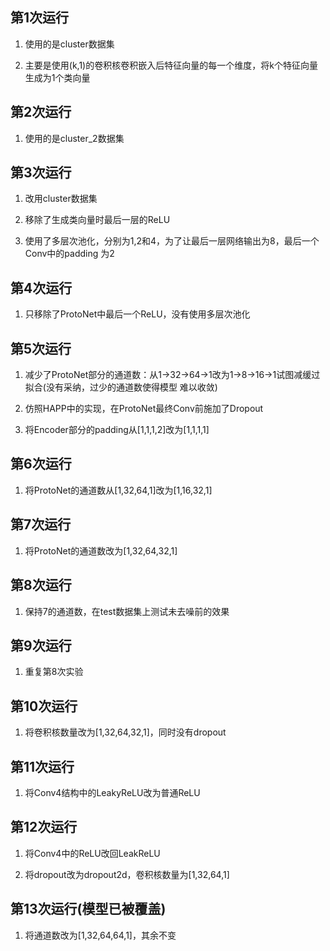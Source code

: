 ## 第1次运行

1. 使用的是cluster数据集

2. 主要是使用(k,1)的卷积核卷积嵌入后特征向量的每一个维度，将k个特征向量生成为1个类向量

## 第2次运行

1. 使用的是cluster_2数据集

## 第3次运行

1. 改用cluster数据集

2. 移除了生成类向量时最后一层的ReLU

3. 使用了多层次池化，分别为1,2和4，为了让最后一层网络输出为8，最后一个Conv中的padding
为2

## 第4次运行

1. 只移除了ProtoNet中最后一个ReLU，没有使用多层次池化

## 第5次运行

1. 减少了ProtoNet部分的通道数：从1->32->64->1改为1->8->16->1试图减缓过拟合(没有采纳，过少的通道数使得模型
难以收敛)

2. 仿照HAPP中的实现，在ProtoNet最终Conv前施加了Dropout

3. 将Encoder部分的padding从[1,1,1,2]改为[1,1,1,1]

## 第6次运行

1. 将ProtoNet的通道数从[1,32,64,1]改为[1,16,32,1]

## 第7次运行

1. 将ProtoNet的通道数改为[1,32,64,32,1]

## 第8次运行

1. 保持7的通道数，在test数据集上测试未去噪前的效果

## 第9次运行

1. 重复第8次实验

## 第10次运行

1. 将卷积核数量改为[1,32,64,32,1]，同时没有dropout

## 第11次运行

1. 将Conv4结构中的LeakyReLU改为普通ReLU

## 第12次运行

1. 将Conv4中的ReLU改回LeakReLU

2. 将dropout改为dropout2d，卷积核数量为[1,32,64,1]

## 第13次运行(模型已被覆盖)

1. 将通道数改为[1,32,64,64,1]，其余不变
